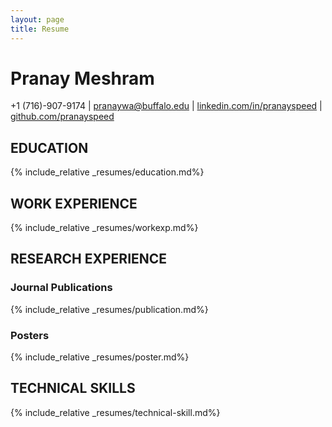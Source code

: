 ```yaml
---
layout: page
title: Resume
---
```

# Pranay Meshram

+1 (716)-907-9174 \| [pranaywa@buffalo.edu](mailto:pranaywa@buffalo.edu) \| [linkedin.com/in/pranayspeed](https://linkedin.com/in/pranayspeed) \| [github.com/pranayspeed](https://github.com/pranayspeed)


## EDUCATION
{% include_relative _resumes/education.md%}
 

## WORK EXPERIENCE
{% include_relative _resumes/workexp.md%}

## RESEARCH EXPERIENCE
### Journal Publications
{% include_relative _resumes/publication.md%}
### Posters
{% include_relative _resumes/poster.md%}

## TECHNICAL SKILLS
{% include_relative _resumes/technical-skill.md%}